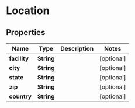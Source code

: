 

# Location


## Properties

| Name | Type | Description | Notes |
|------------ | ------------- | ------------- | -------------|
|**facility** | **String** |  |  [optional] |
|**city** | **String** |  |  [optional] |
|**state** | **String** |  |  [optional] |
|**zip** | **String** |  |  [optional] |
|**country** | **String** |  |  [optional] |



